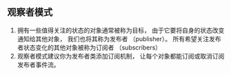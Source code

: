 ## 观察者模式

1. 拥有一些值得关注的状态的对象通常被称为目标， 由于它要将自身的状态改变通知给其他对象， 我们也将其称为发布者 （publisher）。 所有希望关注发布者状态变化的其他对象被称为订阅者 （subscribers）  
2. 观察者模式建议你为发布者类添加订阅机制， 让每个对象都能订阅或取消订阅发布者事件流。